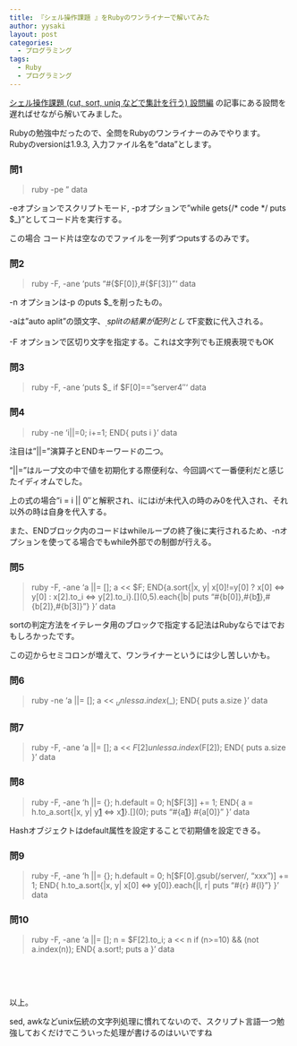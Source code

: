 ```yaml
---
title: 『シェル操作課題 』をRubyのワンライナーで解いてみた
author: yysaki
layout: post
categories:
  - プログラミング
tags:
  - Ruby
  - プログラミング
---
```

[シェル操作課題 (cut, sort, uniq などで集計を行う) 設問編][1] の記事にある設問を遅ればせながら解いてみました。

Rubyの勉強中だったので、全問をRubyのワンライナーのみでやります。  
Rubyのversionは1.9.3, 入力ファイル名を&#8221;data&#8221;とします。

### 問1

> ruby -pe &#8221; data

-eオプションでスクリプトモード, -pオプションで&#8221;while gets{/\* code \*/ puts $_}&#8221;としてコード片を実行する。

この場合 コード片は空なのでファイルを一列ずつputsするのみです。

### 問2

> ruby -F, -ane &#8216;puts &#8220;#{$F[0]},#{$F[3]}&#8221;&#8216; data

-n オプションは-p のputs $_を削ったもの。

-aは&#8221;auto aplit&#8221;の頭文字、$_.splitの結果が配列として$F変数に代入される。

-F オプションで区切り文字を指定する。これは文字列でも正規表現でもOK

### 問3

> ruby -F, -ane &#8216;puts $_ if $F[0]==&#8221;server4&#8243;&#8216; data

### 問4

> ruby -ne &#8216;i||=0; i+=1; END{ puts i }&#8217; data

注目は&#8221;||=&#8221;演算子とENDキーワードの二つ。

&#8220;||=&#8221;はループ文の中で値を初期化する際便利な、今回調べて一番便利だと感じたイディオムでした。

上の式の場合&#8221;i = i || 0&#8243;と解釈され、iにはiが未代入の時のみ0を代入され、それ以外の時は自身を代入する。

また、ENDブロック内のコードはwhileループの終了後に実行されるため、-nオプションを使ってる場合でもwhile外部での制御が行える。

### 問5

> ruby -F, -ane &#8216;a ||= \[]; a << $F; END{a.sort{|x, y| x[0]!=y[0] ? x[0] <=> y[0] : x[2].to\_i <=> y[2].to\_i}.[\](0,5).each{|b| puts &#8220;#{b[0]},#{b[1]},#{b[2]},#{b[3]}&#8221;} }&#8217; data

sortの判定方法をイテレータ用のブロックで指定する記法はRubyならではでおもしろかったです。

この辺からセミコロンが増えて、ワンライナーというには少し苦しいかも。

### 問6

> ruby -ne &#8216;a ||= []; a << $_ unless a.index($_); END{ puts a.size }&#8217; data

### 問7

> ruby -F, -ane &#8216;a ||= []; a << $F[2] unless a.index($F[2]); END{ puts a.size }&#8217; data

### 問8

> ruby -F, -ane &#8216;h ||= {}; h.default = 0; h\[$F[3]] += 1; END{ a = h.to_a.sort{|x, y| y[1] <=> x[1]}.[\](0); puts &#8220;#{a[1]} #{a[0]}&#8221; }&#8217; data

Hashオブジェクトはdefault属性を設定することで初期値を設定できる。

### 問9

> ruby -F, -ane &#8216;h ||= {}; h.default = 0; h[$F[0].gsub(/server/, &#8220;xxx&#8221;)] += 1; END{ h.to_a.sort{|x, y| x[0] <=> y[0]}.each{|l, r| puts &#8220;#{r} #{l}&#8221;} }&#8217; data

### 問10

> ruby -F, -ane &#8216;a ||= []; n = $F[2].to_i; a << n if (n>=10) && (not a.index(n)); END{ a.sort!; puts a }&#8217; data

&nbsp;

&nbsp;

以上。

sed, awkなどunix伝統の文字列処理に慣れてないので、スクリプト言語一つ勉強しておくだけでこういった処理が書けるのはいいですね

 [1]: http://d.hatena.ne.jp/Yamashiro0217/20120727/1343371036
